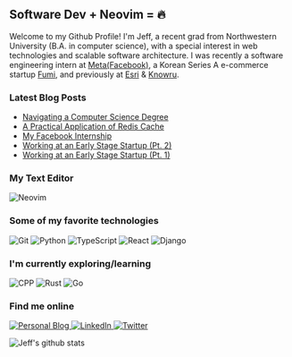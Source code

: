 ## Software Dev + Neovim = 🔥

Welcome to my Github Profile!
I'm Jeff, a recent grad from Northwestern University (B.A. in computer science), with a special interest in web technologies and scalable software architecture.
I was recently a software engineering intern at [Meta(Facebook)](https://www.facebook.com/careers), a Korean Series A e-commerce startup [Fumi](https://team.fumi.co.kr/), and previously at [Esri](https://www.esri.com) & [Knowru](https://www.knowrulimited.com).

### Latest Blog Posts
<!-- BLOG-POST-LIST:START -->
- [Navigating a Computer Science Degree](https://jeffyang.io/blog/navigating_a_computer_science_degree/)
- [A Practical Application of Redis Cache](https://jeffyang.io/blog/practical_application_of_redis_cache/)
- [My Facebook Internship](https://jeffyang.io/blog/my_facebook_internship/)
- [Working at an Early Stage Startup &lpar;Pt. 2&rpar;](https://jeffyang.io/blog/fumi_internship_part_two/)
- [Working at an Early Stage Startup &lpar;Pt. 1&rpar;](https://jeffyang.io/blog/fumi_internship_part_one/)
<!-- BLOG-POST-LIST:END -->

### My Text Editor
<p>
    <img alt="Neovim" src="https://img.shields.io/badge/-Neovim-019733?style=flat-square&logo=neovim&logoColor=white" />
</p>

### Some of my favorite technologies
<p>
    <img alt="Git" src="https://img.shields.io/badge/-Git-F05032?style=flat-square&logo=git&logoColor=white" />
    <img alt="Python" src="https://img.shields.io/badge/-Python-2b6ea3?style=flat-square&logo=Python&logoColor=white" />
    <img alt="TypeScript" src="https://img.shields.io/badge/-TypeScript-007ACC?style=flat-square&logo=typescript&logoColor=white" />
    <img alt="React" src="https://img.shields.io/badge/-React-45b8d8?style=flat-square&logo=react&logoColor=white" />
    <img alt="Django" src="https://img.shields.io/badge/-Django-092e20?style=flat-square&logo=Django&logoColor=white" />
</p>

### I'm currently exploring/learning
<p>
    <img alt="CPP" src="https://img.shields.io/badge/-C++-00599C?style=flat-square&logo=cplusplus&logoColor=white" />
    <img alt="Rust" src="https://img.shields.io/badge/-Rust-000000?style=flat-square&logo=Rust&logoColor=white" />
    <img alt="Go" src="https://img.shields.io/badge/-Go-00ADD8?style=flat-square&logo=Go&logoColor=white" />
</p>

### Find me online
<p>
    <a href="https://jeffyang.io" target="_blank">
        <img alt="Personal Blog" src="https://img.shields.io/badge/jeffyang.io-C39BD3?&style=for-the-badge&logo=Cachet&logoColor=white" />
    </a>
    <a href="https://www.linkedin.com/in/jaeho-yang" target="_blank">
        <img alt="LinkedIn" src="https://img.shields.io/badge/linkedin-%230077B5.svg?&style=for-the-badge&logo=linkedin&logoColor=white" />
    </a> 
    <a href="https://twitter.com/jjeffyang" target="_blank">
        <img alt="Twitter" src="https://img.shields.io/badge/twitter-%231DA1F2.svg?&style=for-the-badge&logo=twitter&logoColor=white" />
    </a> 
</p>

![Jeff's github stats](https://github-readme-stats.vercel.app/api?username=jeffjaehoyang&hide=stars,contribs&count_private=true&show_icons=true&theme=gruvbox)
